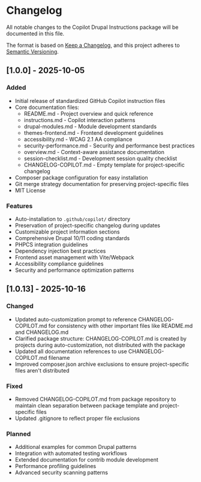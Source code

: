 # Changelog

All notable changes to the Copilot Drupal Instructions package will be documented in this file.

The format is based on [Keep a Changelog](https://keepachangelog.com/en/1.0.0/),
and this project adheres to [Semantic Versioning](https://semver.org/spec/v2.0.0.html).

## [1.0.0] - 2025-10-05

### Added
- Initial release of standardized GitHub Copilot instruction files
- Core documentation files:
  - README.md - Project overview and quick reference
  - instructions.md - Copilot interaction patterns
  - drupal-modules.md - Module development standards
  - themes-frontend.md - Frontend development guidelines
  - accessibility.md - WCAG 2.1 AA compliance
  - security-performance.md - Security and performance best practices
  - overview.md - Context-aware assistance documentation
  - session-checklist.md - Development session quality checklist
  - CHANGELOG-COPILOT.md - Empty template for project-specific changelog
- Composer package configuration for easy installation
- Git merge strategy documentation for preserving project-specific files
- MIT License

### Features
- Auto-installation to `.github/copilot/` directory
- Preservation of project-specific changelog during updates
- Customizable project information sections
- Comprehensive Drupal 10/11 coding standards
- PHPCS integration guidelines
- Dependency injection best practices
- Frontend asset management with Vite/Webpack
- Accessibility compliance guidelines
- Security and performance optimization patterns

## [1.0.13] - 2025-10-16

### Changed

- Updated auto-customization prompt to reference CHANGELOG-COPILOT.md for consistency with other important files like README.md and CHANGELOG.md
- Clarified package structure: CHANGELOG-COPILOT.md is created by projects during auto-customization, not distributed with the package
- Updated all documentation references to use CHANGELOG-COPILOT.md filename
- Improved composer.json archive exclusions to ensure project-specific files aren't distributed

### Fixed

- Removed CHANGELOG-COPILOT.md from package repository to maintain clean separation between package template and project-specific files
- Updated .gitignore to reflect proper file exclusions

### Planned

- Additional examples for common Drupal patterns
- Integration with automated testing workflows
- Extended documentation for contrib module development
- Performance profiling guidelines
- Advanced security scanning patterns
